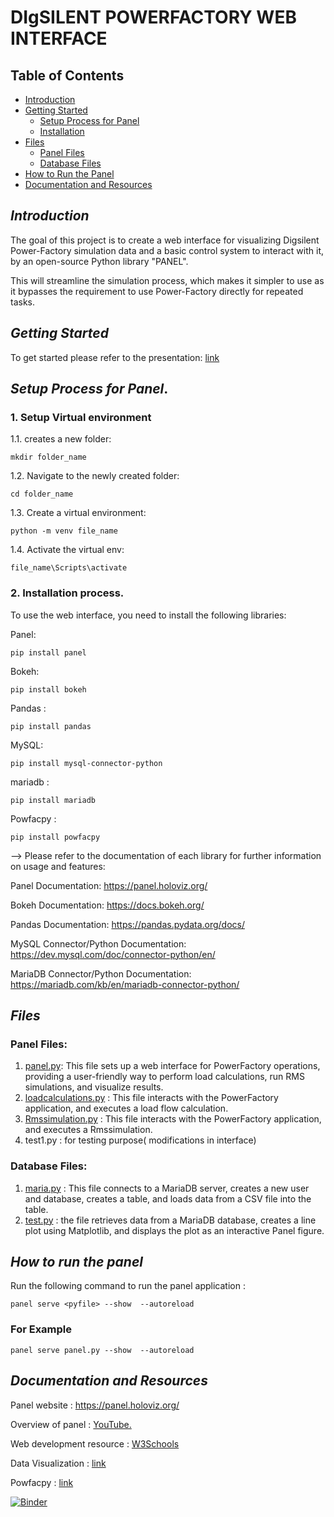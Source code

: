 # DIgSILENT POWERFACTORY WEB INTERFACE

## Table of Contents


- [Introduction](#introduction)
- [Getting Started](#getting-started)
  - [Setup Process for Panel](#setup-process-for-panel)
  - [Installation](#installation)
- [Files](#files)
  - [Panel Files](#panel-files)
  - [Database Files](#database-files)
- [How to Run the Panel](#how-to-run-the-panel)
- [Documentation and Resources](#documentation)

## *Introduction* <a name="introduction"></a>

The goal of this project is to create a web interface for visualizing Digsilent Power-Factory simulation data and a basic control system to interact with it, by an open-source Python library "PANEL".

This will streamline the simulation process, which makes it simpler to use as it bypasses the requirement to use Power-Factory directly for repeated tasks.

## *Getting Started* <a name="getting-started"></a>

To get started please refer to the presentation: [link](https://github.com/shiva-kumar-biru/panel/blob/main/Documents/panel_introduction.pptx)

## *Setup Process for Panel*. <a name="setup-process-for-panel"></a>

### 1. Setup Virtual environment


1.1. creates a new folder:
``` shell
mkdir folder_name
```
  
1.2. Navigate to the newly created folder:
 ``` shell
cd folder_name 
   ```

1.3. Create a virtual environment:
``` shell
python -m venv file_name 
```

1.4. Activate the virtual env:

``` shell
file_name\Scripts\activate 
 ```



### 2. Installation process. <a name="installation"></a>

To use the web interface, you need to install the following libraries:

Panel: 
``` shell
pip install panel
```

Bokeh: 
``` shell
pip install bokeh
```

Pandas : 
``` shell
pip install pandas
```


MySQL: 
``` shell
pip install mysql-connector-python
```

mariadb : 
``` shell
pip install mariadb
```


Powfacpy : 
``` shell
pip install powfacpy
```

--> Please refer to the documentation of each library for further information on usage and features:

Panel Documentation: https://panel.holoviz.org/

Bokeh Documentation: https://docs.bokeh.org/

Pandas Documentation: https://pandas.pydata.org/docs/

MySQL Connector/Python Documentation: https://dev.mysql.com/doc/connector-python/en/

MariaDB Connector/Python Documentation: https://mariadb.com/kb/en/mariadb-connector-python/


## *Files* <a name="files"></a>

### Panel Files: <a name="panel-files"></a>

1. [panel.py](https://github.com/shiva-kumar-biru/panel/blob/main/panel.py): This file sets up a web interface for PowerFactory operations, providing a user-friendly way to perform load calculations, run RMS simulations, and visualize results.
2. [loadcalculations.py](https://github.com/shiva-kumar-biru/panel/blob/main/Loadcalculation.py) : This file interacts with the PowerFactory application, and executes a load flow calculation.
3. [Rmssimulation.py](https://github.com/shiva-kumar-biru/panel/blob/main/Rmssimulation.py) : This file interacts with the PowerFactory application, and executes a Rmssimulation.
4. test1.py : for testing purpose( modifications in interface)


### Database Files: <a name="database-files"></a>

1. [maria.py](https://github.com/shiva-kumar-biru/panel/blob/main/maria.py) : This file connects to a MariaDB server, creates a new user and database, creates a table, and loads data from a CSV file into the table.
2. [test.py](https://github.com/shiva-kumar-biru/panel/blob/main/test.py) : the file retrieves data from a MariaDB database, creates a line plot using Matplotlib, and displays the plot as an interactive Panel figure.

## *How to run the panel* <a name="how-to-run-the-panel"></a>

Run the following command to run the panel application : 

```shell
panel serve <pyfile> --show  --autoreload
```

### For Example 


```shell
panel serve panel.py --show  --autoreload
```





## *Documentation and Resources* <a name="documentation"></a>

Panel website :
https://panel.holoviz.org/

Overview of panel : <a href="https://www.youtube.com/watch?v=1UVghBXt6dY"> YouTube.</a>

Web development resource :  [W3Schools](https://www.w3schools.com/) 

Data Visualization : [link](https://realpython.com/python-data-visualization-bokeh/)

Powfacpy : [link](https://github.com/FraunhIEE-UniKassel-PowSysStability/powfacpy)


[![Binder](https://mybinder.org/badge_logo.svg)](https://mybinder.org/v2/gh/shiva-kumar-biru/panel/main)
